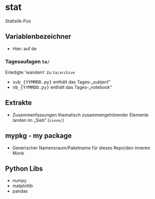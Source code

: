 # stat
Statistik-Foo


## Variablenbezeichner

- Hier: auf de

### Tagesaufagen ```ta/```

Erledigte 'wandern' zu ```ta/archive```

- <kbd>sub_{YYMMDD.py}</kbd> enthält das Tages-„subject“
- <kbd>nb_{YYMMDD.py}</kbd> enthält das Tages-„notebook“

## Extrakte 

- Zusammenfassungen thematisch zusammengehörender Elemente landen im „Sieb“ (```sieve/```)

## mypkg - my package

- Generischer Namensraum/Paketname für dieses Repo/den inneren Monk

## Python Libs

- numpy
- matplotlib
- pandas 

